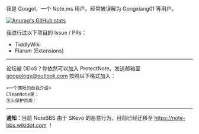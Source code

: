 我是 Googol，一个 Note.ms 用户。经常被误解为 Gongxiang01 等用户。

[![Anurag's GitHub stats](https://github-readme-stats.vercel.app/api?username=googolowo)](https://github.com/anuraghazra/github-readme-stats)


我进行过以下项目的 Issue / PRs：
* TiddlyWiki
* Flarum (Extensions)

----

论坛被 DDoS？你依然可以加入 ProtectNote。发送邮箱至 googology@outlook.com 按照以下格式加入：

```
<一个简短的自我介绍>
CleanNote是：
怎么保护页面：
```

----

**通知**：目前 NoteBBS 由于 SKevo 的恶意行为，目前已经迁移至 https://note-bbs.wikidot.com ！
